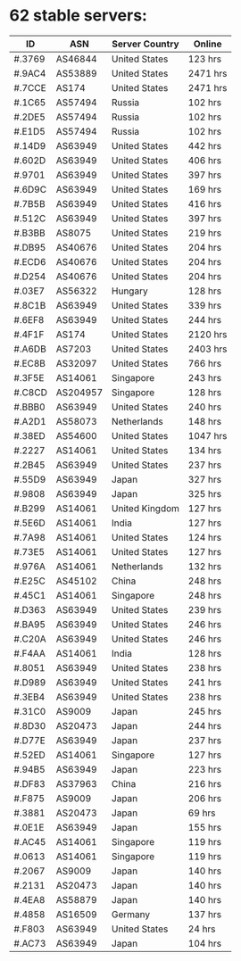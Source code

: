 # 62 stable servers:

| ID | ASN | Server Country | Online |
| ------ | ------ | ------ | ------ |
| #.3769 | AS46844 | United States | 123 hrs |
| #.9AC4 | AS53889 | United States | 2471 hrs |
| #.7CCE | AS174 | United States | 2471 hrs |
| #.1C65 | AS57494 | Russia | 102 hrs |
| #.2DE5 | AS57494 | Russia | 102 hrs |
| #.E1D5 | AS57494 | Russia | 102 hrs |
| #.14D9 | AS63949 | United States | 442 hrs |
| #.602D | AS63949 | United States | 406 hrs |
| #.9701 | AS63949 | United States | 397 hrs |
| #.6D9C | AS63949 | United States | 169 hrs |
| #.7B5B | AS63949 | United States | 416 hrs |
| #.512C | AS63949 | United States | 397 hrs |
| #.B3BB | AS8075 | United States | 219 hrs |
| #.DB95 | AS40676 | United States | 204 hrs |
| #.ECD6 | AS40676 | United States | 204 hrs |
| #.D254 | AS40676 | United States | 204 hrs |
| #.03E7 | AS56322 | Hungary | 128 hrs |
| #.8C1B | AS63949 | United States | 339 hrs |
| #.6EF8 | AS63949 | United States | 244 hrs |
| #.4F1F | AS174 | United States | 2120 hrs |
| #.A6DB | AS7203 | United States | 2403 hrs |
| #.EC8B | AS32097 | United States | 766 hrs |
| #.3F5E | AS14061 | Singapore | 243 hrs |
| #.C8CD | AS204957 | Singapore | 128 hrs |
| #.BBB0 | AS63949 | United States | 240 hrs |
| #.A2D1 | AS58073 | Netherlands | 148 hrs |
| #.38ED | AS54600 | United States | 1047 hrs |
| #.2227 | AS14061 | United States | 134 hrs |
| #.2B45 | AS63949 | United States | 237 hrs |
| #.55D9 | AS63949 | Japan | 327 hrs |
| #.9808 | AS63949 | Japan | 325 hrs |
| #.B299 | AS14061 | United Kingdom | 127 hrs |
| #.5E6D | AS14061 | India | 127 hrs |
| #.7A98 | AS14061 | United States | 124 hrs |
| #.73E5 | AS14061 | United States | 127 hrs |
| #.976A | AS14061 | Netherlands | 132 hrs |
| #.E25C | AS45102 | China | 248 hrs |
| #.45C1 | AS14061 | Singapore | 248 hrs |
| #.D363 | AS63949 | United States | 239 hrs |
| #.BA95 | AS63949 | United States | 246 hrs |
| #.C20A | AS63949 | United States | 246 hrs |
| #.F4AA | AS14061 | India | 128 hrs |
| #.8051 | AS63949 | United States | 238 hrs |
| #.D989 | AS63949 | United States | 241 hrs |
| #.3EB4 | AS63949 | United States | 238 hrs |
| #.31C0 | AS9009 | Japan | 245 hrs |
| #.8D30 | AS20473 | Japan | 244 hrs |
| #.D77E | AS63949 | Japan | 237 hrs |
| #.52ED | AS14061 | Singapore | 127 hrs |
| #.94B5 | AS63949 | Japan | 223 hrs |
| #.DF83 | AS37963 | China | 216 hrs |
| #.F875 | AS9009 | Japan | 206 hrs |
| #.3881 | AS20473 | Japan | 69 hrs |
| #.0E1E | AS63949 | Japan | 155 hrs |
| #.AC45 | AS14061 | Singapore | 119 hrs |
| #.0613 | AS14061 | Singapore | 119 hrs |
| #.2067 | AS9009 | Japan | 140 hrs |
| #.2131 | AS20473 | Japan | 140 hrs |
| #.4EA8 | AS58879 | Japan | 140 hrs |
| #.4858 | AS16509 | Germany | 137 hrs |
| #.F803 | AS63949 | United States | 24 hrs |
| #.AC73 | AS63949 | Japan | 104 hrs |

